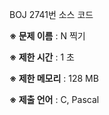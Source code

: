 BOJ 2741번 소스 코드

<b>※ 문제 이름</b> : N 찍기

<b>※ 제한 시간</b> : 1 초

<b>※ 제한 메모리</b> : 128 MB

<b>※ 제출 언어</b> : C, Pascal
